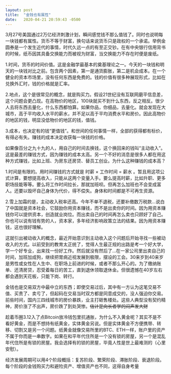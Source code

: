 ```yaml
---
layout: post
title:  "金钱也有属性"
date:   2020-04-21 20:59:43 -0500
---
```

3月27号美国通过2万亿经济刺激计划，瞬间感觉钱不那么值钱了。同时也说明每一块钱都有属性。货币不等于财富，换句话来说货币只是政权的一个承诺。举例金圆券是一个发生近代的事情，时代久远一点的有至正交钞。在有中央银行信用背书的时候，纸币因其具备交换能力而被视为财富，当交换能力不存在时便是废纸。

1.时间，货币的时间价值。这是金融学最基本的奠基理论之一。今天的一块钱和明天的一块钱对比之前。包含两个因素，第一是通货膨胀，第二是机会成本。在一个健全的资本市场里，没有任何东西是免费的。钱的价值有很多种展现形式，比如在兑换外汇时，钱的价格就是汇率。

2.地点，这个是很常见的概念，就是购买力。假设21世纪没有互联网磨平信息差，这个问题会更凸现。在高物价的地区，100块就买不到什么东西，反之相反。很少人去将东西去量化，什么东西都怕算。如果你品，你细品，去量化。就会发现在大城市，高于平均收入水平的薪水，并不足以高于平均消费水平和房价。因此高物价的地区的钱，明显没低物价的地区的钱，值钱。

3.成本，也决定有的钱“更值钱”。和世间的任何事情一样，全部的获得都有标价，有得必有失。赚钱的成本决定收获每一块钱的价格。

如果像百分之九十九的人，用自己的时间去换钱，这个换回来的钱叫“主动收入”。这是最差的赚钱方式，因为赚钱的成本太高。另一个不好的消息是很多人都在用这种方式赚钱，比如上班、为房东还房贷、替员工创业。为什么这种赚钱的成本高？

1.时间是有限的。用时间赚钱的方式就是 时薪 × 工作时间 = 薪水 。暂且用这项公式计算，要想提高收入，只能从这两个变量入手。要么提高时薪，比如升职、更多职场技能等等。要么将工作时间拉长，那就加班呗。但再怎么加班也不会变成富人。还要以毁坏自己身体为代价，得不偿失。身体和时间都是不可再生资源。

2.雪上加霜的是，主动收入税率还高。今年不单不退税，还要补缴数万税款...说白了中国就是资本社会，它鼓励你用资本赚钱，而不是出卖你的时间。因为用资本赚钱你可以提供资本，创造就业岗位。而出卖自己的时间再怎么卖也只顾好了自己。你也可以说有钱有势的人，资本家，多年经济影响政策立法的结果。因为用资本赚钱，这也很好理解。

这就引出被动收入的概念，最近开始意识到主动收入这个问题后开始寻找一些被动收入的方式。以前受到的教育太正统了，觉得人生最正规的出路是考一个好大学，学一个好专业，出来找一份好工作。然后就没有然后了...在一家公司里出卖自己的时间，加班加成狗，继续把胃病近视发展到极限，摆设的工会。30来岁到40来岁是男性或女性在人生中、在职场上前进的时候，或者不那么开心的。为了缴纳账单、还清房贷，忍受着每日的苦工，直到退休领取退休金。但很遗憾在40岁左右都会遇到天花板，只能下岗、转行。

金钱也是交易双方中最中立的东西；即使交易过后，其中有一方认为这笔交易不值、买贵了、卖亏了，但起码在交易当时双方都是同意成交的，没人强迫你交易。前些时间，国内三四线城市的房价暴跌，业主打砸售楼处。这些人典型没有契约精神，房价涨了不出声，房价跌了到处哭惨。~~估计是向长者学的闷声发大财~~

趁着币圈3.12入了点Bitcoin放冷钱包里抗通胀，为什么不入黄金呢？其实不是不看好黄金，而是不想持有纸黄金，实体黄金另说。但是实体黄金不方便携带、转移、切割又是另一个问题。纸黄金就像交易所里的BTC、ETH一样，账户里的资产不属于你而是一串数字。如果在和平年代住所是一个没有锁的房屋，另一个是混乱年代住所是有锁的房屋。我会选择有的锁的房屋，毕竟人性是世上最难测的（心里安慰）。

经济发展周期可以用4个阶段概括：复苏阶段、繁荣阶段、滞胀阶段、衰退阶段。每个阶段的金钱购买力和避险资产、增值资产也不同，这得自身考量

[jekyll-docs]: http://jekyllrb.com/docs/home
[jekyll-gh]:   https://github.com/jekyll/jekyll
[jekyll-talk]: https://talk.jekyllrb.com/
